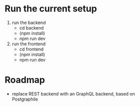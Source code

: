 # Run the current setup

1. run the backend
   - cd backend
   - (npm install)
   - npm run dev
2. run the frontend
   - cd frontend
   - (npm install)
   - npm run dev


# Roadmap
- replace REST backend with an GraphQL backend, based on Postgraphile